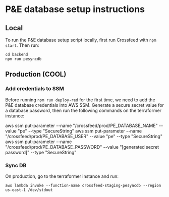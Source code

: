 # P&E database setup instructions

## Local

To run the P&E database setup script locally, first run Crossfeed with `npm start`. Then run:

```
cd backend
npm run pesyncdb
```

## Production (COOL)

### Add credentials to SSM

Before running `npm run deploy-red` for the first time, we need to add the P&E database credentials into AWS SSM. Generate a secure secret value for a database password, then run the following commands on the terraformer instance:

aws ssm put-parameter --name "/crossfeed/prod/PE_DATABASE_NAME" --value "pe" --type "SecureString"
aws ssm put-parameter --name "/crossfeed/prod/PE_DATABASE_USER" --value "pe" --type "SecureString"
aws ssm put-parameter --name "/crossfeed/prod/PE_DATABASE_PASSWORD" --value "[generated secret password]" --type "SecureString"

### Sync DB

On production, go to the terraformer instance and run:

```
aws lambda invoke --function-name crossfeed-staging-pesyncdb --region us-east-1 /dev/stdout
```
